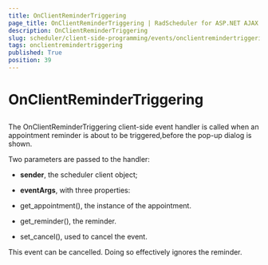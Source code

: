 ```yaml
---
title: OnClientReminderTriggering
page_title: OnClientReminderTriggering | RadScheduler for ASP.NET AJAX Documentation
description: OnClientReminderTriggering
slug: scheduler/client-side-programming/events/onclientremindertriggering
tags: onclientremindertriggering
published: True
position: 39
---
```


# OnClientReminderTriggering



## 

The OnClientReminderTriggering client-side event handler is called when an appointment reminder is about to be triggered,before the pop-up dialog is shown.

Two parameters are passed to the handler:

* **sender**, the scheduler client object;

* **eventArgs**, with three properties:

* get_appointment(), the instance of the appointment.

* get_reminder(), the reminder.

* set_cancel(), used to cancel the event.

This event can be cancelled. Doing so effectively ignores the reminder.
